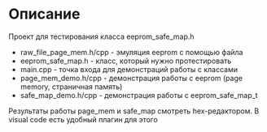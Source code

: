 # Описание

Проект для тестирования класса eeprom_safe_map.h

- raw_file_page_mem.h/cpp - эмуляция eeprom с помощью файла
- eeprom_safe_map.h - класс, который нужно протестировать
- main.cpp - точка входа для демонстраций работы с классами
- page_mem_demo.h/cpp - демонстрация работы с eeprom (page memory, страничная память)
- safe_map_demo.h/cpp - демонстрация работы с eeprom_safe_map_t

Результаты работы page_mem и safe_map смотреть hex-редактором. В visual code есть удобный плагин для этого
